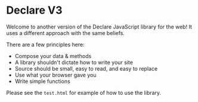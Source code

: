 # Declare V3

Welcome to another version of the Declare JavaScript library for the web! It
uses a different approach with the same beliefs.

There are a few principles here:

 * Compose your data & methods
 * A library shouldn't dictate how to write your site
 * Source should be small, easy to read, and easy to replace
 * Use what your browser gave you
 * Write simple functions

Please see the `test.html` for example of how to use the library.